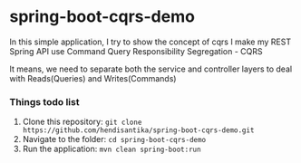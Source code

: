 # spring-boot-cqrs-demo

In this simple application, I try to show the concept of cqrs I make my REST Spring API use Command Query Responsibility
Segregation - CQRS

It means, we need to separate both the service and controller layers to deal with Reads(Queries) and Writes(Commands)

### Things todo list

1. Clone this repository: `git clone https://github.com/hendisantika/spring-boot-cqrs-demo.git`
2. Navigate to the folder: `cd spring-boot-cqrs-demo`
3. Run the application: `mvn clean spring-boot:run`
